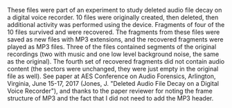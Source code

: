 These files were part of an experiment to study deleted audio file decay on a digital voice recorder. 10 files were originally created, then deleted, then additional activity was performed using the device. Fragments of four of the 10 files survived and were recovered. The fragments from these files were saved as new files with MP3 extensions, and the recovered fragments were played as MP3 files. Three of the files contained segments of the original recordings (two with music and one low level background noise, the same as the original). The fourth set of recovered fragments did not contain audio content (the sectors were unchanged, they were just empty in the original file as well). See paper at AES Conference on Audio Forensics, Arlington, Virginia, June 15-17, 2017 (Jones, J. "Deleted Audio File Decay on a Digital Voice Recorder"), and thanks to the paper reviewer for noting the frame structure of MP3 and the fact that I did not need to add the MP3 header.
